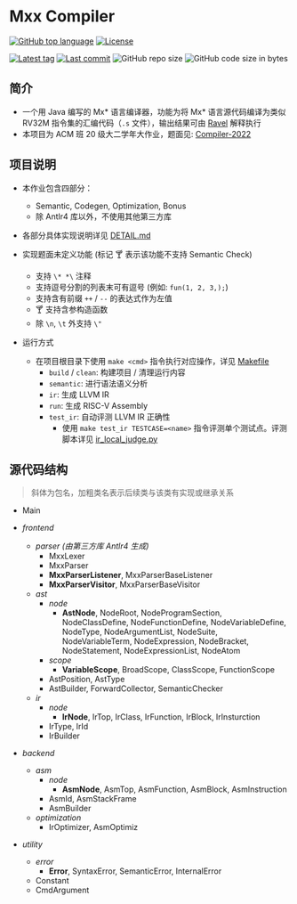 # Mxx Compiler

[![GitHub top language](https://img.shields.io/github/languages/top/PaperL/Mxx-Compiler)](http://jdk.java.net/17/)
[![License](https://img.shields.io/github/license/PaperL/Mxx-Compiler)](https://www.gnu.org/licenses/gpl-3.0.html)

[![Latest tag](https://img.shields.io/github/v/tag/PaperL/Mxx-Compiler)](https://github.com/PaperL/Mxx-Compiler/tags)
[![Last commit](https://img.shields.io/github/last-commit/PaperL/Mxx-Compiler)](https://github.com/PaperL/Mxx-Compiler/commits/)
![GitHub repo size](https://img.shields.io/github/repo-size/PaperL/Mxx-Compiler)
![GitHub code size in bytes](https://img.shields.io/github/languages/code-size/PaperL/Mxx-Compiler)

## 简介

- 一个用 Java 编写的 Mx* 语言编译器，功能为将 Mx* 语言源代码编译为类似 RV32M 指令集的汇编代码（`.s` 文件），输出结果可由 [Ravel](https://github.com/Yveh/ravel) 解释执行
- 本项目为 ACM 班 20 级大二学年大作业，题面见: [Compiler-2022](https://github.com/ACMClassCourses/Compiler-Design-Implementation)



## 项目说明

- 本作业包含四部分：
  - Semantic, Codegen, Optimization, Bonus
  - 除 Antlr4 库以外，不使用其他第三方库

- 各部分具体实现说明详见 [DETAIL.md](DETAIL.md)

- 实现题面未定义功能 (标记 🍸 表示该功能不支持 Semantic Check)
  - 支持 ` \* *\ ` 注释
  - 支持逗号分割的列表末可有逗号 (例如: `fun(1, 2, 3,);`)
  - 支持含有前缀 `++` / `--` 的表达式作为左值
  - 🍸 支持含参构造函数
  - 除 `\n`, `\t` 外支持 `\"`

- 运行方式
  - 在项目根目录下使用 `make <cmd>` 指令执行对应操作，详见 [Makefile](https://github.com/PaperL/Mxx-Compiler/blob/main/Makefile)
    - `build` / `clean`: 构建项目 / 清理运行内容
    - `semantic`: 进行语法语义分析
    - `ir`: 生成 LLVM IR
    - `run`: 生成 RISC-V Assembly
    - `test_ir`: 自动评测 LLVM IR 正确性
      - 使用 `make test_ir TESTCASE=<name>` 指令评测单个测试点。评测脚本详见 [ir_local_judge.py](https://github.com/PaperL/Mxx-Compiler/blob/main/run/ir_local_judge.py)




## 源代码结构

> 斜体为包名，加粗类名表示后续类与该类有实现或继承关系

- Main

- *frontend*
    - *parser (由第三方库 Antlr4 生成)*
        - MxxLexer
        - MxxParser
        - **MxxParserListener**, MxxParserBaseListener
        - **MxxParserVisitor**, MxxParserBaseVisitor
    - *ast*
        - *node*
            - **AstNode**, NodeRoot, NodeProgramSection, NodeClassDefine, NodeFunctionDefine, NodeVariableDefine, NodeType, NodeArgumentList, NodeSuite, NodeVariableTerm, NodeExpression, NodeBracket, NodeStatement, NodeExpressionList, NodeAtom
        - *scope*
            - **VariableScope**, BroadScope, ClassScope, FunctionScope
        - AstPosition, AstType
        - AstBuilder, ForwardCollector, SemanticChecker
    - *ir*
        - *node*
            - **IrNode**, IrTop, IrClass, IrFunction, IrBlock, IrInsturction
        - IrType, IrId
        - IrBuilder

- *backend*
    - *asm*
        - *node*
            - **AsmNode**, AsmTop, AsmFunction, AsmBlock, AsmInstruction
        - AsmId, AsmStackFrame
        - AsmBuilder
    - *optimization*
        - IrOptimizer, AsmOptimiz
    
- *utility*
    - *error*
        - **Error**, SyntaxError, SemanticError, InternalError
    - Constant
    - CmdArgument